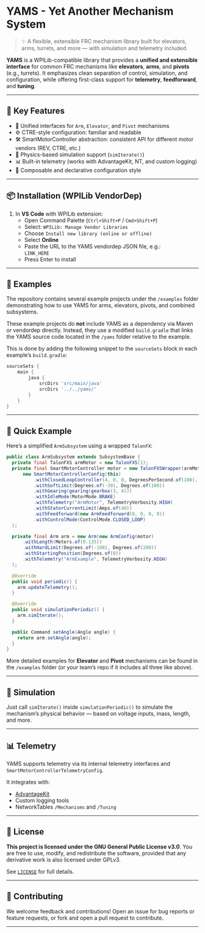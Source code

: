 # YAMS - Yet Another Mechanism System

> ✨ A flexible, extensible FRC mechanism library built for elevators, arms, turrets, and more — with simulation and telemetry included.

**YAMS** is a WPILib-compatible library that provides a **unified and extensible interface** for common FRC mechanisms like **elevators**, **arms**, and **pivots** (e.g., turrets). It emphasizes clean separation of control, simulation, and configuration, while offering first-class support for **telemetry**, **feedforward**, and **tuning**.

---

## 🔧 Key Features

- 🧠 Unified interfaces for `Arm`, `Elevator`, and `Pivot` mechanisms  
- ⚙️ CTRE-style configuration: familiar and readable  
- 🛠️ SmartMotorController abstraction: consistent API for different motor vendors (REV, CTRE, etc.)  
- 🧪 Physics-based simulation support (`simIterate()`)  
- 📊 Built-in telemetry (works with AdvantageKit, NT, and custom logging)  
- 🔁 Composable and declarative configuration style  

---

## 📦 Installation (WPILib VendorDep)

1. In **VS Code** with WPILib extension:
   - Open Command Palette (`Ctrl+Shift+P` / `Cmd+Shift+P`)
   - Select: `WPILib: Manage Vendor Libraries`
   - Choose `Install new library (online or offline)`
   - Select **Online**
   - Paste the URL to the YAMS vendordep JSON file, e.g.:  
     `LINK_HERE`
   - Press Enter to install

---


## 📂 Examples

The repository contains several example projects under the `/examples` folder demonstrating how to use YAMS for arms, elevators, pivots, and combined subsystems.

These example projects do **not** include YAMS as a dependency via Maven or vendordep directly. Instead, they use a modified `build.gradle` that links the YAMS source code located in the `/yams` folder relative to the example.

This is done by adding the following snippet to the `sourceSets` block in each example’s `build.gradle`:

```groovy
sourceSets {
    main {
        java {
            srcDirs 'src/main/java'
            srcDirs '../../yams/'
        }
    }
}
```

---
## 🚀 Quick Example

Here’s a simplified `ArmSubsystem` using a wrapped `TalonFX`:

```java
public class ArmSubsystem extends SubsystemBase {
  private final TalonFXS armMotor = new TalonFXS(1);
  private final SmartMotorController motor = new TalonFXSWrapper(armMotor, DCMotor.getNEO(1),
      new SmartMotorControllerConfig(this)
          .withClosedLoopController(4, 0, 0, DegreesPerSecond.of(180), DegreesPerSecondPerSecond.of(90))
          .withSoftLimit(Degrees.of(-30), Degrees.of(100))
          .withGearing(gearing(gearbox(3, 4)))
          .withIdleMode(MotorMode.BRAKE)
          .withTelemetry("ArmMotor", TelemetryVerbosity.HIGH)
          .withStatorCurrentLimit(Amps.of(40))
          .withFeedforward(new ArmFeedforward(0, 0, 0, 0))
          .withControlMode(ControlMode.CLOSED_LOOP)
  );

  private final Arm arm = new Arm(new ArmConfig(motor)
      .withLength(Meters.of(0.135))
      .withHardLimit(Degrees.of(-100), Degrees.of(200))
      .withStartingPosition(Degrees.of(0))
      .withTelemetry("ArmExample", TelemetryVerbosity.HIGH)
  );

  @Override
  public void periodic() {
    arm.updateTelemetry();
  }

  @Override
  public void simulationPeriodic() {
    arm.simIterate();
  }

  public Command setAngle(Angle angle) {
    return arm.setAngle(angle);
  }
}
````

More detailed examples for **Elevator** and **Pivot** mechanisms can be found in the `/examples` folder (or your team’s repo if it includes all three like above).

---

## 🧪 Simulation

Just call `simIterate()` inside `simulationPeriodic()` to simulate the mechanism’s physical behavior — based on voltage inputs, mass, length, and more.

---

## 📊 Telemetry

YAMS supports telemetry via its internal telemetry interfaces and `SmartMotorControllerTelemetryConfig`.

It integrates with:

* [AdvantageKit](https://github.com/Mechanical-Advantage/AdvantageKit)
* Custom logging tools
* NetworkTables `/Mechanisms` and `/Tuning`

---

## 📜 License

**This project is licensed under the GNU General Public License v3.0**.
You are free to use, modify, and redistribute the software, provided that any derivative work is also licensed under GPLv3.

See [`LICENSE`](./LICENSE.txt) for full details.

---

## 🤝 Contributing

We welcome feedback and contributions!
Open an issue for bug reports or feature requests, or fork and open a pull request to contribute.

---

